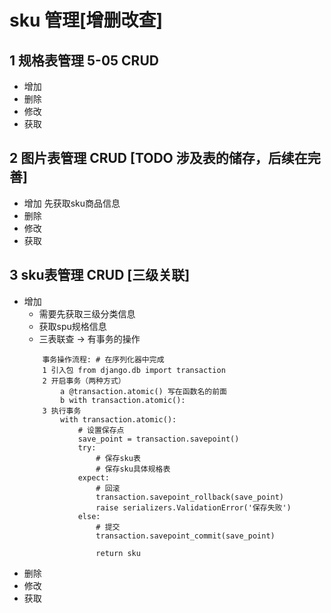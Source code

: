 # sku 管理[增删改查]

## 1 规格表管理 5-05 CRUD
  - 增加
  - 删除
  - 修改
  - 获取

## 2 图片表管理 CRUD [TODO 涉及表的储存，后续在完善]
  - 增加 先获取sku商品信息
  - 删除
  - 修改
  - 获取

## 3 sku表管理 CRUD [三级关联]
  - 增加
    + 需要先获取三级分类信息
    + 获取spu规格信息
    + 三表联查 -> 有事务的操作
    ```
        事务操作流程: # 在序列化器中完成
        1 引入包 from django.db import transaction
        2 开启事务（两种方式）
            a @transaction.atomic() 写在函数名的前面
            b with transaction.atomic():
        3 执行事务
            with transaction.atomic():
                # 设置保存点
                save_point = transaction.savepoint()
                try:
                    # 保存sku表
                    # 保存sku具体规格表
                expect:
                    # 回滚
                    transaction.savepoint_rollback(save_point)
                    raise serializers.ValidationError('保存失败')
                else:
                    # 提交
                    transaction.savepoint_commit(save_point)

                    return sku
    ```
  - 删除
  - 修改
  - 获取